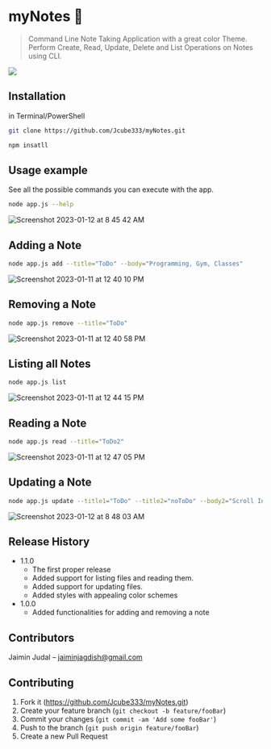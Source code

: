 # myNotes 📝
> Command Line Note Taking Application with a great color Theme.  
Perform Create, Read, Update, Delete and List Operations on Notes using CLI.

![](header.png)

## Installation

in Terminal/PowerShell

```sh
git clone https://github.com/Jcube333/myNotes.git
```

```sh
npm insatll
```


## Usage example

See all the possible commands you can execute with the app.
```sh
node app.js --help
```

![Screenshot 2023-01-12 at 8 45 42 AM](https://user-images.githubusercontent.com/73747890/211967468-2230c7a0-b496-4e68-a352-7b7ce598b521.png)


## Adding a Note
```sh
node app.js add --title="ToDo" --body="Programming, Gym, Classes"
```
![Screenshot 2023-01-11 at 12 40 10 PM](https://user-images.githubusercontent.com/73747890/211740620-de4dc1e1-27b7-420e-9dc2-7d24c5c77495.png)

## Removing a Note
```sh
node app.js remove --title="ToDo"
```
![Screenshot 2023-01-11 at 12 40 58 PM](https://user-images.githubusercontent.com/73747890/211740756-e4d8fe7f-858a-48ca-b743-0561f955c198.png)

## Listing all Notes
```sh
node app.js list
```
![Screenshot 2023-01-11 at 12 44 15 PM](https://user-images.githubusercontent.com/73747890/211741281-db310129-16f3-44ba-a25b-81e16298813e.png)

## Reading a Note
```sh
node app.js read --title="ToDo2"
```
![Screenshot 2023-01-11 at 12 47 05 PM](https://user-images.githubusercontent.com/73747890/211741774-020a26e2-2881-425c-99dd-2a69fb7c9af4.png)

## Updating a Note
```sh
node app.js update --title1="ToDo" --title2="noToDo" --body2="Scroll Instagram, Sleep for 25 hours"
```
![Screenshot 2023-01-12 at 8 48 03 AM](https://user-images.githubusercontent.com/73747890/211967776-0c83eece-ef4a-4b68-a9a7-e02b77154e32.png)



## Release History

* 1.1.0
    * The first proper release
    * Added support for listing files and reading them.
    * Added support for updating files.
    * Added styles with appealing color schemes
* 1.0.0
    * Added functionalities for adding and removing a note

## Contributors

Jaimin Judal – jaiminjagdish@gmail.com



## Contributing

1. Fork it (https://github.com/Jcube333/myNotes.git)
2. Create your feature branch (`git checkout -b feature/fooBar`)
3. Commit your changes (`git commit -am 'Add some fooBar'`)
4. Push to the branch (`git push origin feature/fooBar`)
5. Create a new Pull Request

<!-- Markdown link & img dfn's -->
[npm-image]: https://img.shields.io/npm/v/datadog-metrics.svg?style=flat-square
[npm-url]: https://npmjs.org/package/datadog-metrics
[npm-downloads]: https://img.shields.io/npm/dm/datadog-metrics.svg?style=flat-square
[travis-image]: https://img.shields.io/travis/dbader/node-datadog-metrics/master.svg?style=flat-square
[travis-url]: https://travis-ci.org/dbader/node-datadog-metrics
[wiki]: https://github.com/yourname/yourproject/wiki
